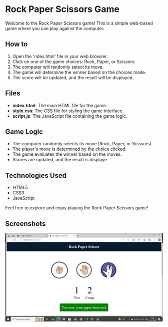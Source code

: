 
# Rock Paper Scissors Game
Welcome to the Rock Paper Scissors game! This is a simple web-based game where you can play against the computer.

## How to 
1. Open the 'ndex.html' file in your web browser.
2. Click on one of the game choices: Rock, Paper, or Scissors.
3. The computer will randomly select its move.
4. The game will determine the winner based on the choices made.
5. The score will be updated, and the result will be displayed.
## Files
- **index.html**: The main HTML file for the game.
- **style.css**: The CSS file for styling the game interface.
- **script.js**: The JavaScript file containing the game logic.
  
## Game Logic
- The computer randomly selects its move (Rock, Paper, or Scissors).
- The player's move is determined by the choice clicked.
- The game evaluates the winner based on the moves.
- Scores are updated, and the result is displaye

## Technologies Used
- HTML5
- CSS3
- JavaScript
  
Feel free to explore and enjoy playing the Rock Paper Scissors game!

## Screenshots
![App Screenshot](Screenshot%20(10).png)

